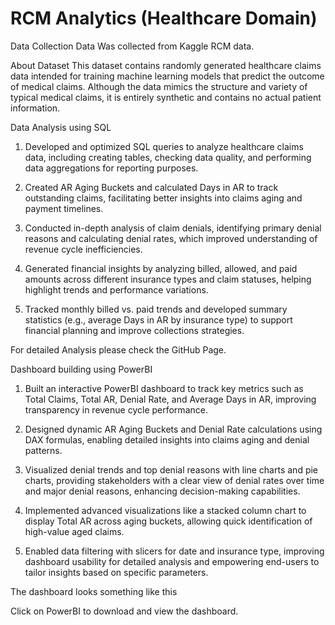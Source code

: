 # RCM Analytics (Healthcare Domain)

Data Collection
Data Was collected from Kaggle RCM data.

About Dataset
This dataset contains randomly generated healthcare claims data intended for training machine learning models that predict the outcome of medical claims. Although the data mimics the structure and variety of typical medical claims, it is entirely synthetic and contains no actual patient information.

Data Analysis using SQL
1.	Developed and optimized SQL queries to analyze healthcare claims data, including creating tables, checking data quality, and performing data aggregations for reporting purposes.

2.	Created AR Aging Buckets and calculated Days in AR to track outstanding claims, facilitating better insights into claims aging and payment timelines.


3.	Conducted in-depth analysis of claim denials, identifying primary denial reasons and calculating denial rates, which improved understanding of revenue cycle inefficiencies.

4.	Generated financial insights by analyzing billed, allowed, and paid amounts across different insurance types and claim statuses, helping highlight trends and performance variations.

5.	Tracked monthly billed vs. paid trends and developed summary statistics (e.g., average Days in AR by insurance type) to support financial planning and improve collections strategies.

For detailed Analysis please check the GitHub Page. 

Dashboard building using PowerBI

1.	Built an interactive PowerBI dashboard to track key metrics such as Total Claims, Total AR, Denial Rate, and Average Days in AR, improving transparency in revenue cycle performance.

2.	Designed dynamic AR Aging Buckets and Denial Rate calculations using DAX formulas, enabling detailed insights into claims aging and denial patterns.


3.	Visualized denial trends and top denial reasons with line charts and pie charts, providing stakeholders with a clear view of denial rates over time and major denial reasons, enhancing decision-making capabilities.

4.	Implemented advanced visualizations like a stacked column chart to display Total AR across aging buckets, allowing quick identification of high-value aged claims.


5.	Enabled data filtering with slicers for date and insurance type, improving dashboard usability for detailed analysis and empowering end-users to tailor insights based on specific parameters.

The dashboard looks something like this

 

Click on PowerBI to download and view the dashboard.
